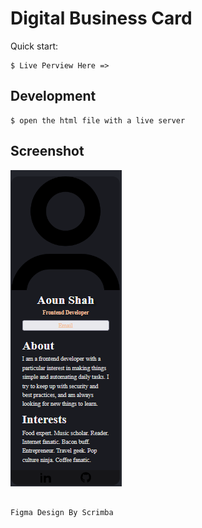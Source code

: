 # Digital Business Card

Quick start:
```
$ Live Perview Here => 
```



## Development
```
$ open the html file with a live server
```

## Screenshot

![Alt text](image.png)


```

Figma Design By Scrimba